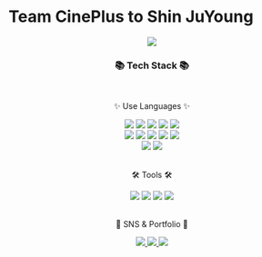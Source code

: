 # Team CinePlus to Shin JuYoung
<div align=center>
	<img src="https://capsule-render.vercel.app/api?type=waving&color=auto&height=200&section=header&text=CinePlus%20Github!&fontSize=90" />	
</div>

<div align=center>
	<h3>📚 Tech Stack 📚</h3><br>
	<p>✨ Use Languages ✨</p>
</div>

<div align="center">
	<img src="https://img.shields.io/badge/Java-007396?style=flat&logo=Conda-Forge&logoColor=white" />
	<img src="https://img.shields.io/badge/HTML5-E34F26?style=flat&logo=HTML5&logoColor=white" />
	<img src="https://img.shields.io/badge/CSS3-1572B6?style=flat&logo=CSS3&logoColor=white" />
	<img src="https://img.shields.io/badge/JavaScript-F7DF1E?style=flat&logo=JavaScript&logoColor=white" />
	<img src="https://img.shields.io/badge/jQuery-0769AD?style=flat&logo=jQuery&logoColor=white" />
	<br>
	<img src="https://img.shields.io/badge/Spring-6DB33F?style=flat&logo=Spring&logoColor=white" />
	<img src="https://img.shields.io/badge/Bootstrap-7952B3?style=flat&logo=Bootstrap&logoColor=white" />
	<img src="https://img.shields.io/badge/Mybatis-000000?style=flat&logo=Fluentd&logoColor=white" />
	<img src="https://img.shields.io/badge/AJAX-FFB2D9?style=flat&logo=AJAX&logoColor=white" />
	<img src="https://img.shields.io/badge/JSON-FFC19E?style=flat&logo=#000000&logoColor=white" />
	<br>
	<img src="https://img.shields.io/badge/Oracle%20SQL-F80000?style=flat&logo=Oracle&logoColor=white" />
 	<img src="https://img.shields.io/badge/JSP-003545?style=flat&logo=JSP&logoColor=white" />

</div>
<br>

<div align=center>
	<p>🛠 Tools 🛠</p>
</div>
<div align=center>
	<img src="https://img.shields.io/badge/Eclipse%20IDE-2C2255?style=flat&logo=EclipseIDE&logoColor=white" />
	<img src="https://img.shields.io/badge/Tomcat-F8DC75?style=flat&logo=ApacheTomcat&logoColor=white" />
	<img src="https://img.shields.io/badge/Notion-809CC9?style=flat&logo=notion&logoColor=white" />
	<img src="https://img.shields.io/badge/GitHub-181717?style=flat&logo=GitHub&logoColor=white" />
</div>
<br>
<div align=center>
	<p>🎨 SNS & Portfolio 🎨</p>
</div>

<div align=center>
	<a href="https://github.com/JSCU0403/CinePlus">
		<img src="https://img.shields.io/badge/Portfolio-FF3633?style=flat&logo=Micro.blog&logoColor=white" />
	</a>
	<a href="https://juyoungsin.tistory.com">
		<img src="https://img.shields.io/badge/Blog-FF9800?style=flat&logo=Blogger&logoColor=white" />
	</a>
	<a href="mailto:bo10820@naver.co.kr">
		<img src="https://img.shields.io/badge/Mail-30B980?style=flat&logo=Gmail&logoColor=white" />
	</a>
	<br>
</div>
